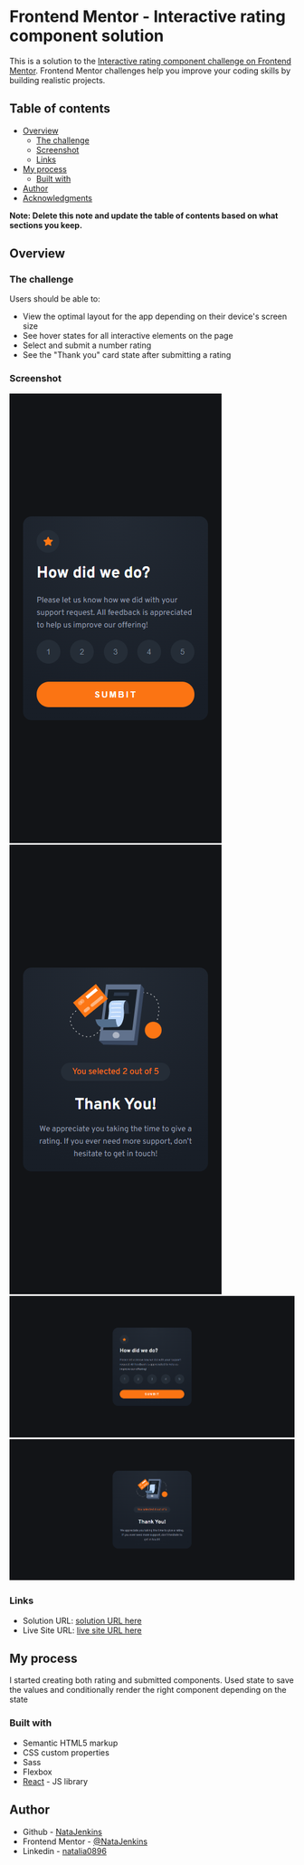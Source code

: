 # Frontend Mentor - Interactive rating component solution

This is a solution to the [Interactive rating component challenge on Frontend Mentor](https://www.frontendmentor.io/challenges/interactive-rating-component-koxpeBUmI). Frontend Mentor challenges help you improve your coding skills by building realistic projects.

## Table of contents

-   [Overview](#overview)
    -   [The challenge](#the-challenge)
    -   [Screenshot](#screenshot)
    -   [Links](#links)
-   [My process](#my-process)
    -   [Built with](#built-with)
-   [Author](#author)
-   [Acknowledgments](#acknowledgments)

**Note: Delete this note and update the table of contents based on what sections you keep.**

## Overview

### The challenge

Users should be able to:

-   View the optimal layout for the app depending on their device's screen size
-   See hover states for all interactive elements on the page
-   Select and submit a number rating
-   See the "Thank you" card state after submitting a rating

### Screenshot

![](./src/assets/images/screenshots/mobile-rating.png)
![](./src/assets/images/screenshots/mobile-submitted.png)
![](./src/assets/images/screenshots/desktop-rating.png)
![](./src/assets/images/screenshots/desktop-sumbitted.png)

### Links

-   Solution URL: [solution URL here](https://github.com/NataJenkins/interactive-rating-component)
-   Live Site URL: [live site URL here](https://tourmaline-trifle-a88345.netlify.app)

## My process

I started creating both rating and submitted components. Used state to save the values and conditionally render the right component depending on the state

### Built with

-   Semantic HTML5 markup
-   CSS custom properties
-   Sass
-   Flexbox
-   [React](https://reactjs.org/) - JS library

## Author

-   Github - [NataJenkins](https://github.com/NataJenkins)
-   Frontend Mentor - [@NataJenkins](https://www.frontendmentor.io/profile/NataJenkins)
-   Linkedin - [natalia0896](https://www.linkedin.com/in/natalia0896/)
